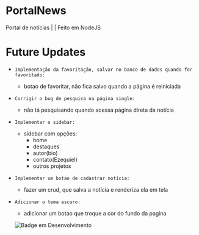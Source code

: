 # PortalNews
Portal de notícias | | Feito em NodeJS

# Future Updates
- `Implementação da favoritação, salvar no banco de dados quando for favoritado:`<br/>
  * botao de favoritar, não fica salvo quando a página é reiniciada

- `Corrigir o bug de pesquisa na página single:`<br/>
  * não tá pesquisando quando acessa página direta da notícia

- `Implementar o sidebar:`
  * sidebar com opções: 
    * home 
    * destaques 
    * autor(bio) 
    * contato(Ezequiel) 
    * outros projetos

- `Implementar um botao de cadastrar notícia:`<br/>
  * fazer um crud, que salva a notícia e renderiza ela em tela

- `Adicionar o tema escuro:`<br/>
  * adicionar um botao que troque a cor do fundo da pagina
  
  ![Badge em Desenvolvimento](http://img.shields.io/static/v1?label=STATUS&message=EM%20DESENVOLVIMENTO&color=GREEN&style=for-the-badge)
